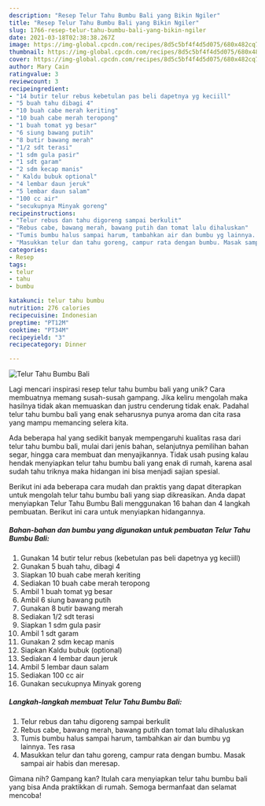 ```yaml
---
description: "Resep Telur Tahu Bumbu Bali yang Bikin Ngiler"
title: "Resep Telur Tahu Bumbu Bali yang Bikin Ngiler"
slug: 1766-resep-telur-tahu-bumbu-bali-yang-bikin-ngiler
date: 2021-03-18T02:38:38.267Z
image: https://img-global.cpcdn.com/recipes/8d5c5bf4f4d5d075/680x482cq70/telur-tahu-bumbu-bali-foto-resep-utama.jpg
thumbnail: https://img-global.cpcdn.com/recipes/8d5c5bf4f4d5d075/680x482cq70/telur-tahu-bumbu-bali-foto-resep-utama.jpg
cover: https://img-global.cpcdn.com/recipes/8d5c5bf4f4d5d075/680x482cq70/telur-tahu-bumbu-bali-foto-resep-utama.jpg
author: Mary Cain
ratingvalue: 3
reviewcount: 3
recipeingredient:
- "14 butir telur rebus kebetulan pas beli dapetnya yg keciill"
- "5 buah tahu dibagi 4"
- "10 buah cabe merah keriting"
- "10 buah cabe merah teropong"
- "1 buah tomat yg besar"
- "6 siung bawang putih"
- "8 butir bawang merah"
- "1/2 sdt terasi"
- "1 sdm gula pasir"
- "1 sdt garam"
- "2 sdm kecap manis"
- " Kaldu bubuk optional"
- "4 lembar daun jeruk"
- "5 lembar daun salam"
- "100 cc air"
- "secukupnya Minyak goreng"
recipeinstructions:
- "Telur rebus dan tahu digoreng sampai berkulit"
- "Rebus cabe, bawang merah, bawang putih dan tomat lalu dihaluskan"
- "Tumis bumbu halus sampai harum, tambahkan air dan bumbu yg lainnya. Tes rasa"
- "Masukkan telur dan tahu goreng, campur rata dengan bumbu. Masak sampai air habis dan meresap."
categories:
- Resep
tags:
- telur
- tahu
- bumbu

katakunci: telur tahu bumbu 
nutrition: 276 calories
recipecuisine: Indonesian
preptime: "PT12M"
cooktime: "PT34M"
recipeyield: "3"
recipecategory: Dinner

---
```



![Telur Tahu Bumbu Bali](https://img-global.cpcdn.com/recipes/8d5c5bf4f4d5d075/680x482cq70/telur-tahu-bumbu-bali-foto-resep-utama.jpg)

Lagi mencari inspirasi resep telur tahu bumbu bali yang unik? Cara membuatnya memang susah-susah gampang. Jika keliru mengolah maka hasilnya tidak akan memuaskan dan justru cenderung tidak enak. Padahal telur tahu bumbu bali yang enak seharusnya punya aroma dan cita rasa yang mampu memancing selera kita.

Ada beberapa hal yang sedikit banyak mempengaruhi kualitas rasa dari telur tahu bumbu bali, mulai dari jenis bahan, selanjutnya pemilihan bahan segar, hingga cara membuat dan menyajikannya. Tidak usah pusing kalau hendak menyiapkan telur tahu bumbu bali yang enak di rumah, karena asal sudah tahu triknya maka hidangan ini bisa menjadi sajian spesial.




Berikut ini ada beberapa cara mudah dan praktis yang dapat diterapkan untuk mengolah telur tahu bumbu bali yang siap dikreasikan. Anda dapat menyiapkan Telur Tahu Bumbu Bali menggunakan 16 bahan dan 4 langkah pembuatan. Berikut ini cara untuk menyiapkan hidangannya.

<!--inarticleads1-->

##### Bahan-bahan dan bumbu yang digunakan untuk pembuatan Telur Tahu Bumbu Bali:

1. Gunakan 14 butir telur rebus (kebetulan pas beli dapetnya yg keciill)
1. Gunakan 5 buah tahu, dibagi 4
1. Siapkan 10 buah cabe merah keriting
1. Sediakan 10 buah cabe merah teropong
1. Ambil 1 buah tomat yg besar
1. Ambil 6 siung bawang putih
1. Gunakan 8 butir bawang merah
1. Sediakan 1/2 sdt terasi
1. Siapkan 1 sdm gula pasir
1. Ambil 1 sdt garam
1. Gunakan 2 sdm kecap manis
1. Siapkan  Kaldu bubuk (optional)
1. Sediakan 4 lembar daun jeruk
1. Ambil 5 lembar daun salam
1. Sediakan 100 cc air
1. Gunakan secukupnya Minyak goreng




<!--inarticleads2-->

##### Langkah-langkah membuat Telur Tahu Bumbu Bali:

1. Telur rebus dan tahu digoreng sampai berkulit
1. Rebus cabe, bawang merah, bawang putih dan tomat lalu dihaluskan
1. Tumis bumbu halus sampai harum, tambahkan air dan bumbu yg lainnya. Tes rasa
1. Masukkan telur dan tahu goreng, campur rata dengan bumbu. Masak sampai air habis dan meresap.




Gimana nih? Gampang kan? Itulah cara menyiapkan telur tahu bumbu bali yang bisa Anda praktikkan di rumah. Semoga bermanfaat dan selamat mencoba!
